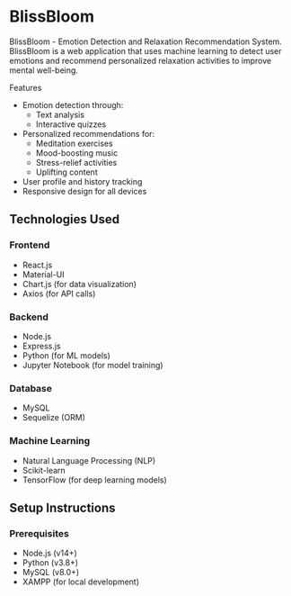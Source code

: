 # BlissBloom
BlissBloom - Emotion Detection and Relaxation Recommendation System. BlissBloom is a web application that uses machine learning to detect user emotions and recommend personalized relaxation activities to improve mental well-being.

Features
- Emotion detection through:
  - Text analysis
  - Interactive quizzes
- Personalized recommendations for:
  - Meditation exercises
  - Mood-boosting music
  - Stress-relief activities
  - Uplifting content
- User profile and history tracking
- Responsive design for all devices

## Technologies Used

### Frontend
- React.js
- Material-UI
- Chart.js (for data visualization)
- Axios (for API calls)

### Backend
- Node.js
- Express.js
- Python (for ML models)
- Jupyter Notebook (for model training)

### Database
- MySQL
- Sequelize (ORM)

### Machine Learning
- Natural Language Processing (NLP)
- Scikit-learn
- TensorFlow (for deep learning models)

## Setup Instructions

### Prerequisites
- Node.js (v14+)
- Python (v3.8+)
- MySQL (v8.0+)
- XAMPP (for local development)

